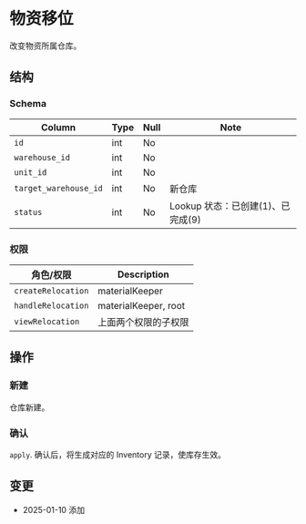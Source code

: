 # 物资移位
改变物资所属仓库。

结构
--------------------------------------------------------------------------
### Schema
Column                              | Type      | Null | Note
------------------------------------|-----------|------|-------
`id`                                | int       | No   | 
`warehouse_id`                      | int       | No   | 
`unit_id`                           | int       | No   | 
`target_warehouse_id`               | int       | No   | 新仓库
`status`                            | int       | No   | Lookup 状态：已创建(1)、已完成(9)

### 权限
角色/权限               | Description   
------------------------|---------------------------------
`createRelocation`      | materialKeeper
`handleRelocation`      | materialKeeper, root              
`viewRelocation`        | 上面两个权限的子权限

操作
--------------------------------------------------------------------------
### 新建
仓库新建。

### 确认
`apply`. 确认后，将生成对应的 Inventory 记录，使库存生效。

变更
--------------------------------------------------------------------------
- 2025-01-10 添加
